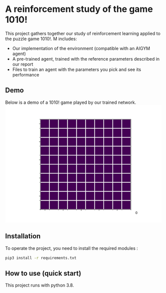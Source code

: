 A reinforcement study of the game 1010!
===================

This project gathers together our study of reinforcement learning applied to the puzzle game 1010!. M includes:
* Our implementation of the environment (compatible with an AIGYM agent)
* A pre-trained agent, trained with the reference parameters described in our report
* Files to train an agent with the parameters you pick and see its performance

Demo
------------
Below is a demo of a 1010! game played by our trained network.
![1010 Demo](demo_1.gif)

Installation
------------

To operate the project, you need to install the required modules :
```bash
pip3 install -r requirements.txt
```

How to use (quick start)
----------
This project runs with python 3.8.
